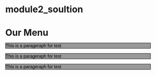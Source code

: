 # module2_soultion
<!DOCTYPE html>
<html>
<head>
<meta charest="utf-8">
<title>Our menue</title>
<style>

*{
	box-sizing: border-box;
}
h1{
	margin-bottom:15px;
}
p{
	border:1px solid black;
	background-color: #999999;
	margin-bottom:15px;
	width: 90%;
	hight: 150%;
	font-family: Helvetica;
	color: black;
}
.row{
	width:100%;
}

@media (min-width:992px){
  .col-lg-1, .col-lg-2, .col-lg-3{
  float: left;
  border:1px;
  }
  .col-lg-1{
  width: 33.33%
  }
  .col-lg-2{
  width: 66.66%
  }
  .col-lg-3{
  width: 99.99%
  }
}

@media(min-width:768px) and (min-width:991px){
	  .col-md-1, .col-md-2, .col-md-3{
  float: left;
  border:1px;
  }
  .col-md-1{
  width: 33.33%
  }
  .col-md-2{
  width: 66.66%
  }
  .col-md-3{
  width: 99.99%
  }
}
}
#p1{
	Width:33.33%;
}
#p2{
	Width:66.66%;
}
#p3{
	Width:100%;
}

</style>
</head>
<body>
<h1>Our Menu</h1>

<div class="row">
<div class="col-lg-4 col-md-4"><p>This is a parageraph for test</p></div>
<div class="col-lg-4 col-md-4"><p>This is a parageraph for test</p></div>
<div class="col-lg-4 col-md-4"><p>This is a parageraph for test</p></div>
</div>
</body>
</html>
